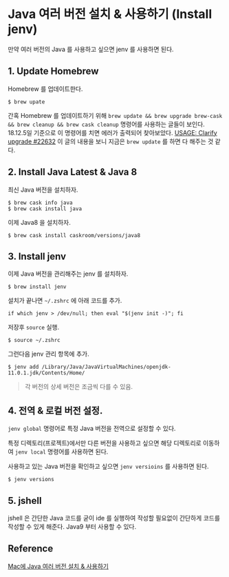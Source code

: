 # Java 여러 버전 설치 & 사용하기 (Install jenv)

만약 여러 버전의 Java 를 사용하고 싶으면 jenv 를 사용하면 된다. 

## 1. Update Homebrew

Homebrew 를 업데이트한다.

~~~ shell
$ brew upate
~~~

간혹 Homebrew 를 업데이트하기 위해 `brew update && brew upgrade brew-cask && brew cleanup && brew cask cleanup` 명령어를 사용하는 글들이 보인다. 18.12.5일 기준으로 이 명령어를 치면 에러가 출력되어 찾아보았다. [USAGE: Clarify upgrade #22632](https://github.com/Homebrew/homebrew-cask/pull/22632) 이 글의 내용을 보니 지금은 `brew update` 를 하면 다 해주는 것 같다.

## 2. Install Java Latest & Java 8

최신 Java 버전을 설치하자. 

~~~ shell
$ brew cask info java
$ brew cask install java
~~~

이제 Java8 을 설치하자.

~~~ shell
$ brew cask install caskroom/versions/java8
~~~

## 3. Install jenv

이제 Java 버전을 관리해주는 jenv 를 설치하자.

~~~ shell
$ brew install jenv
~~~

설치가 끝나면 `~/.zshrc` 에 아래 코드를 추가.

~~~ shell
if which jenv > /dev/null; then eval "$(jenv init -)"; fi
~~~

저장후 `source` 실행.

~~~ shell
$ source ~/.zshrc
~~~

그런다음 jenv 관리 항목에 추가.

~~~ shell
$ jenv add /Library/Java/JavaVirtualMachines/openjdk-11.0.1.jdk/Contents/Home/
~~~

> 각 버전의 상세 버전은 조금씩 다를 수 있음.

## 4. 전역 & 로컬 버전 설정.

`jenv global` 명령어로 특정 Java 버전을 전역으로 설정할 수 있다.

특정 디렉토리(프로젝트)에서만 다른 버전을 사용하고 싶으면 해당 디렉토리로 이동하여 `jenv local` 명령어를 사용하면 된다.

사용하고 있는 Java 버전을 확인하고 싶으면 `jenv versioins` 를 사용하면 된다.

~~~ shell
$ jenv versions
~~~

## 5. jshell

jshell 은 간단한 Java 코드를 굳이 ide 를 실행하여 작성할 필요없이 간단하게 코드를 작성할 수 있게 해준다. Java9 부터 사용할 수 있다.



## Reference
[Mac에 Java 여러 버전 설치 & 사용하기](https://jojoldu.tistory.com/329)
